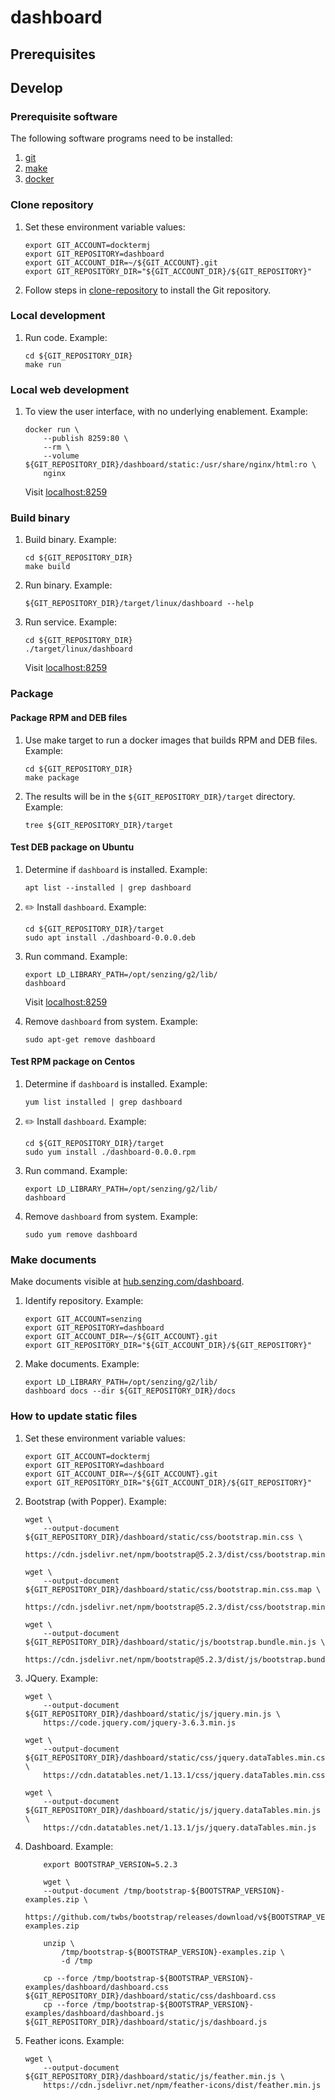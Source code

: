 # dashboard

## Prerequisites

## Develop

### Prerequisite software

The following software programs need to be installed:

1. [git](https://github.com/Senzing/knowledge-base/blob/master/HOWTO/install-git.md)
1. [make](https://github.com/Senzing/knowledge-base/blob/master/HOWTO/install-make.md)
1. [docker](https://github.com/Senzing/knowledge-base/blob/master/HOWTO/install-docker.md)

### Clone repository

1. Set these environment variable values:

    ```console
    export GIT_ACCOUNT=docktermj
    export GIT_REPOSITORY=dashboard
    export GIT_ACCOUNT_DIR=~/${GIT_ACCOUNT}.git
    export GIT_REPOSITORY_DIR="${GIT_ACCOUNT_DIR}/${GIT_REPOSITORY}"

    ```

1. Follow steps in [clone-repository](https://github.com/docktermj/KnowledgeBase/blob/master/HowTo/clone-repository.md) to install the Git repository.

### Local development

1. Run code.
   Example:

    ```console
    cd ${GIT_REPOSITORY_DIR}
    make run

    ```

### Local web development

1. To view the user interface,
   with no underlying enablement.
   Example:

    ```console
    docker run \
        --publish 8259:80 \
        --rm \
        --volume ${GIT_REPOSITORY_DIR}/dashboard/static:/usr/share/nginx/html:ro \
        nginx

    ```

    Visit [localhost:8259](http://localhost:8259)

### Build binary

1. Build binary.
   Example:

    ```console
    cd ${GIT_REPOSITORY_DIR}
    make build

    ```

1. Run binary.
   Example:

    ```console
    ${GIT_REPOSITORY_DIR}/target/linux/dashboard --help

    ```

1. Run service.
   Example:

    ```console
    cd ${GIT_REPOSITORY_DIR}
    ./target/linux/dashboard

    ```

   Visit [localhost:8259](http://localhost:8259)

### Package

#### Package RPM and DEB files

1. Use make target to run a docker images that builds RPM and DEB files.
   Example:

    ```console
    cd ${GIT_REPOSITORY_DIR}
    make package

    ```

1. The results will be in the `${GIT_REPOSITORY_DIR}/target` directory.
   Example:

    ```console
    tree ${GIT_REPOSITORY_DIR}/target

    ```

#### Test DEB package on Ubuntu

1. Determine if `dashboard` is installed.
   Example:

    ```console
    apt list --installed | grep dashboard

    ```

1. :pencil2: Install `dashboard`.
   Example:

    ```console
    cd ${GIT_REPOSITORY_DIR}/target
    sudo apt install ./dashboard-0.0.0.deb

    ```

1. Run command.
   Example:

    ```console
    export LD_LIBRARY_PATH=/opt/senzing/g2/lib/
    dashboard

    ```

   Visit [localhost:8259](http://localhost:8259)

1. Remove `dashboard` from system.
   Example:

    ```console
    sudo apt-get remove dashboard

    ```

#### Test RPM package on Centos

1. Determine if `dashboard` is installed.
   Example:

    ```console
    yum list installed | grep dashboard

    ```

1. :pencil2: Install `dashboard`.
   Example:

    ```console
    cd ${GIT_REPOSITORY_DIR}/target
    sudo yum install ./dashboard-0.0.0.rpm

    ```

1. Run command.
   Example:

    ```console
    export LD_LIBRARY_PATH=/opt/senzing/g2/lib/
    dashboard

    ```

1. Remove `dashboard` from system.
   Example:

    ```console
    sudo yum remove dashboard

    ```

### Make documents

Make documents visible at
[hub.senzing.com/dashboard](https://hub.senzing.com/dashboard).

1. Identify repository.
   Example:

    ```console
    export GIT_ACCOUNT=senzing
    export GIT_REPOSITORY=dashboard
    export GIT_ACCOUNT_DIR=~/${GIT_ACCOUNT}.git
    export GIT_REPOSITORY_DIR="${GIT_ACCOUNT_DIR}/${GIT_REPOSITORY}"

    ```

1. Make documents.
   Example:

    ```console
    export LD_LIBRARY_PATH=/opt/senzing/g2/lib/
    dashboard docs --dir ${GIT_REPOSITORY_DIR}/docs

    ```

### How to update static files

1. Set these environment variable values:

    ```console
    export GIT_ACCOUNT=docktermj
    export GIT_REPOSITORY=dashboard
    export GIT_ACCOUNT_DIR=~/${GIT_ACCOUNT}.git
    export GIT_REPOSITORY_DIR="${GIT_ACCOUNT_DIR}/${GIT_REPOSITORY}"

    ```

1. Bootstrap (with Popper).
   Example:

    ```console
    wget \
        --output-document ${GIT_REPOSITORY_DIR}/dashboard/static/css/bootstrap.min.css \
        https://cdn.jsdelivr.net/npm/bootstrap@5.2.3/dist/css/bootstrap.min.css

    wget \
        --output-document ${GIT_REPOSITORY_DIR}/dashboard/static/css/bootstrap.min.css.map \
        https://cdn.jsdelivr.net/npm/bootstrap@5.2.3/dist/css/bootstrap.min.css.map

    wget \
        --output-document ${GIT_REPOSITORY_DIR}/dashboard/static/js/bootstrap.bundle.min.js \
        https://cdn.jsdelivr.net/npm/bootstrap@5.2.3/dist/js/bootstrap.bundle.min.js

   ```

1. JQuery.
   Example:

    ```console
    wget \
        --output-document ${GIT_REPOSITORY_DIR}/dashboard/static/js/jquery.min.js \
        https://code.jquery.com/jquery-3.6.3.min.js

    wget \
        --output-document ${GIT_REPOSITORY_DIR}/dashboard/static/css/jquery.dataTables.min.css \
        https://cdn.datatables.net/1.13.1/css/jquery.dataTables.min.css

    wget \
        --output-document ${GIT_REPOSITORY_DIR}/dashboard/static/js/jquery.dataTables.min.js \
        https://cdn.datatables.net/1.13.1/js/jquery.dataTables.min.js

   ```

1. Dashboard.
   Example:

    ```console
        export BOOTSTRAP_VERSION=5.2.3

        wget \
        --output-document /tmp/bootstrap-${BOOTSTRAP_VERSION}-examples.zip \
        https://github.com/twbs/bootstrap/releases/download/v${BOOTSTRAP_VERSION}/bootstrap-${BOOTSTRAP_VERSION}-examples.zip

        unzip \
            /tmp/bootstrap-${BOOTSTRAP_VERSION}-examples.zip \
            -d /tmp

        cp --force /tmp/bootstrap-${BOOTSTRAP_VERSION}-examples/dashboard/dashboard.css  ${GIT_REPOSITORY_DIR}/dashboard/static/css/dashboard.css
        cp --force /tmp/bootstrap-${BOOTSTRAP_VERSION}-examples/dashboard/dashboard.js   ${GIT_REPOSITORY_DIR}/dashboard/static/js/dashboard.js

    ```

1. Feather icons.
   Example:

    ```console
    wget \
        --output-document ${GIT_REPOSITORY_DIR}/dashboard/static/js/feather.min.js \
        https://cdn.jsdelivr.net/npm/feather-icons/dist/feather.min.js

    ```
